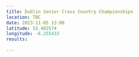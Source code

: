 ```yaml
---
title: Dublin Senior Cross Country Championships
location: TBC
date: 2023-11-05 13:00
latitude: 53.402574 
longitude: -6.255433
results:
  
---
```

